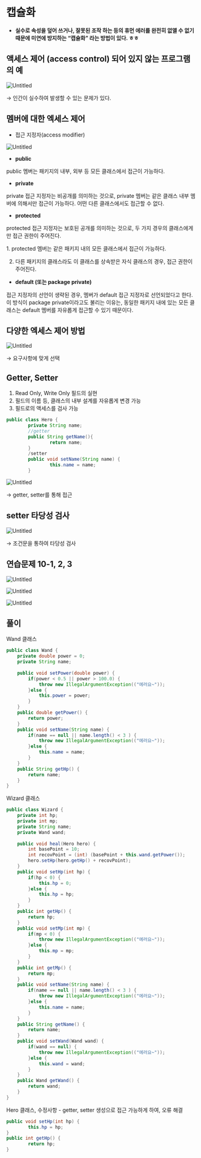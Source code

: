# 캡슐화

- **실수로 속성을 덮어 쓰거나, 잘못된 조작 하는 등의 휴먼 에러를 완전히 없앨 수 없기 때문에 미연에 방지하는 “캡슐화” 라는 방법이 있다. ㅎㅎ**

## 액세스 제어 (access control) 되어 있지 않는 프로그램의 예

![Untitled](%E1%84%8F%E1%85%A2%E1%86%B8%E1%84%89%E1%85%B2%E1%86%AF%E1%84%92%E1%85%AA%20b41b913233fe4da98e69377f23aec553/Untitled.png)

→ 인간이 실수하여 발생할 수 있는 문제가 있다.

## **멤버에 대한 엑세스 제어**

- 접근 지정자(access modifier)

![Untitled](%E1%84%8F%E1%85%A2%E1%86%B8%E1%84%89%E1%85%B2%E1%86%AF%E1%84%92%E1%85%AA%20b41b913233fe4da98e69377f23aec553/Untitled%201.png)

- **public**

public 멤버는 패키지의 내부, 외부 등 모든 클래스에서 접근이 가능하다.

- **private**

private 접근 지정자는 비공개를 의미하는 것으로, private 멤버는 같은 클래스 내부 멤버에 의해서만 접근이 가능하다. 어떤 다른 클래스에서도 접근할 수 없다.

- **protected**

protected 접근 지정자는 보호된 공개를 의미하는 것으로, 두 가지 경우의 클래스에게만 접근 권한이 주어진다.

1. protected 멤버는 같은 패키지 내의 모든 클래스에서 접근이 가능하다.

2. 다른 패키지의 클래스라도 이 클래스를 상속받은 자식 클래스의 경우, 접근 권한이 주어진다.

- **default (또는 package private)**

접근 지정자의 선언이 생략된 경우, 멤버가 default 접근 지정자로 선언되었다고 한다. 이 방식이 package private이라고도 불리는 이유는, 동일한 패키지 내에 있는 모든 클래스는 default 멤버를 자유롭게 접근할 수 있기 때문이다.

## 다양한 엑세스 제어 방법

![Untitled](%E1%84%8F%E1%85%A2%E1%86%B8%E1%84%89%E1%85%B2%E1%86%AF%E1%84%92%E1%85%AA%20b41b913233fe4da98e69377f23aec553/Untitled%202.png)

→ 요구사항에 맞게 선택

## Getter, Setter

1. Read Only, Write Only 필드의 실현
2. 필드의 이름 등, 클래스의 내부 설계를 자유롭게 변경 가능
3. 필드로의 액세스를 검사 가능

```java
public class Hero {
		private String name;
		//getter
		public String getName(){
				return name;
		}
		/setter
		public void setName(String name) {
				this.name = name;
		}
```

![Untitled](%E1%84%8F%E1%85%A2%E1%86%B8%E1%84%89%E1%85%B2%E1%86%AF%E1%84%92%E1%85%AA%20b41b913233fe4da98e69377f23aec553/Untitled%203.png)

→ getter, setter를 통해 접근

## setter 타당성 검사

![Untitled](%E1%84%8F%E1%85%A2%E1%86%B8%E1%84%89%E1%85%B2%E1%86%AF%E1%84%92%E1%85%AA%20b41b913233fe4da98e69377f23aec553/Untitled%204.png)

→ 조건문을 통하여 타당성 검사

## 연습문제 10-1, 2, 3

![Untitled](%E1%84%8F%E1%85%A2%E1%86%B8%E1%84%89%E1%85%B2%E1%86%AF%E1%84%92%E1%85%AA%20b41b913233fe4da98e69377f23aec553/Untitled%205.png)

![Untitled](%E1%84%8F%E1%85%A2%E1%86%B8%E1%84%89%E1%85%B2%E1%86%AF%E1%84%92%E1%85%AA%20b41b913233fe4da98e69377f23aec553/Untitled%206.png)

![Untitled](%E1%84%8F%E1%85%A2%E1%86%B8%E1%84%89%E1%85%B2%E1%86%AF%E1%84%92%E1%85%AA%20b41b913233fe4da98e69377f23aec553/Untitled%207.png)

## 풀이

Wand 클래스

```java
public class Wand {
    private double power = 0;
    private String name;
    
    public void setPower(double power) {
        if(power < 0.5 || power > 100.0) {
            throw new IllegalArgumentException(("에러요~"));
        }else {
            this.power = power;
        }
    }
    public double getPower() {
        return power;
    }
    public void setName(String name) {
        if(name == null || name.length() < 3 ) {
            throw new IllegalArgumentException(("에러요~"));
        }else {
            this.name = name;
        }
    }
    public String getHp() {
        return name;
    }
}
```

Wizard 클래스

```java
public class Wizard {
    private int hp;
    private int mp;
    private String name;
    private Wand wand;
    
    public void heal(Hero hero) {
        int basePoint = 10;
        int recovPoint = (int) (basePoint + this.wand.getPower());
        hero.setHp(hero.getHp() + recovPoint);
    }
    public void setHp(int hp) {
        if(hp < 0) {
            this.hp = 0;
        }else {
            this.hp = hp;   
        }
    }
    public int getHp() {
        return hp;
    }
    public void setMp(int mp) {
        if(mp < 0) {
            throw new IllegalArgumentException(("에러요~"));
        }else {
            this.mp = mp;
        }
    }
    public int getMp() {
        return mp;
    }
    public void setName(String name) {
        if(name == null || name.length() < 3 ) {
            throw new IllegalArgumentException(("에러요~"));
        }else {
            this.name = name;
        }
    }
    public String getName() {
        return name;
    }
    public void setWand(Wand wand) {
        if(wand == null) {
            throw new IllegalArgumentException(("에러요~"));
        }else {
            this.wand = wand;
        }
    }
    public Wand getWand() {
        return wand;
    }
}
```

Hero 클래스, 수정사항 - getter, setter 생성으로 접근 가능하게 하여, 오류 해결

```java
public void setHp(int hp) {
        this.hp = hp;
}
public int getHp() {
        return hp;
}
```